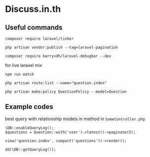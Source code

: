 # Discuss.in.th


## Useful commands

```
composer require laravel/tinker
```

```
php artisan vendor:publish --tag=laravel-pagination
```

```
composer require barryvdh/laravel-debugbar --dev
```

for live laravel mix
```
npm run watch
```

```
php artisan route:list --name="question.index"
```


```
php artisan make:policy QuestionPolicy --model=Question
```

## Example codes 
best query with relationship models in method in  `SomeController.php`
```
\DB::enableQueryLog();
$questions = Question::with('user')->latest()->paginate(5);

view('question.index', compact('questions'))->render();

dd(\DB::getQueryLog());
```